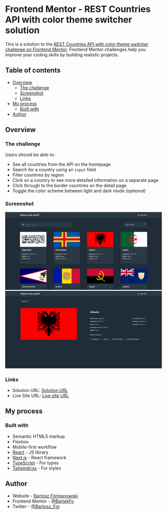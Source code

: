 # Frontend Mentor - REST Countries API with color theme switcher solution

This is a solution to the [REST Countries API with color theme switcher challenge on Frontend Mentor](https://www.frontendmentor.io/challenges/rest-countries-api-with-color-theme-switcher-5cacc469fec04111f7b848ca). Frontend Mentor challenges help you improve your coding skills by building realistic projects.

## Table of contents

- [Overview](#overview)
    - [The challenge](#the-challenge)
    - [Screenshot](#screenshot)
    - [Links](#links)
- [My process](#my-process)
    - [Built with](#built-with)
- [Author](#author)

## Overview

### The challenge

Users should be able to:

- See all countries from the API on the homepage
- Search for a country using an `input` field
- Filter countries by region
- Click on a country to see more detailed information on a separate page
- Click through to the border countries on the detail page
- Toggle the color scheme between light and dark mode *(optional)*

### Screenshot

![Home View](./desktopView.png)
![Country View](./countryView.png)



### Links

- Solution URL: [Solution URL](https://your-solution-url.com)
- Live Site URL: [Live site URL](https://rest-countries-with-color-theme.vercel.app/)

## My process

### Built with

- Semantic HTML5 markup
- Flexbox
- Mobile-first workflow
- [React](https://reactjs.org/) - JS library
- [Next.js](https://nextjs.org/) - React framework
- [TypeScript](https://www.typescriptlang.org/) - For types
- [Tailwindcss](https://tailwindcss.com/) - For styles

## Author

- Website - [Bartosz Fórmanowski](https://www.bartoszformanowski.me)
- Frontend Mentor - [@BartekFo](https://www.frontendmentor.io/profile/BartekFo)
- Twitter - [@Bartosz_For](https://twitter.com/Bartosz_For)

